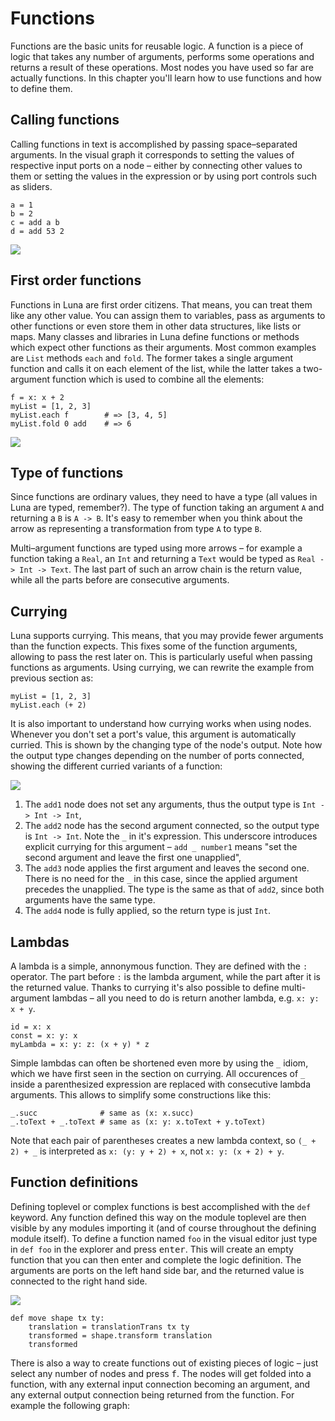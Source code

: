 # Functions

Functions are the basic units for reusable logic. A function is a piece of logic that takes any number of arguments, performs some operations and returns a result of these operations. Most nodes you have used so far are actually functions. In this chapter you'll learn how to use functions and how to define them.

## Calling functions

Calling functions in text is accomplished by passing space–separated arguments. In the visual graph it corresponds to setting the values of respective input ports on a node – either by connecting other values to them or setting the values in the expression or by using port controls such as sliders.

```
a = 1
b = 2
c = add a b
d = add 53 2
```

![](assets/calling_functions.png)

## First order functions

Functions in Luna are first order citizens. That means, you can treat them like any other value. You can assign them to variables, pass as arguments to other functions or even store them in other data structures, like lists or maps. Many classes and libraries in Luna define functions or methods which expect other functions as their arguments. Most common examples are `List` methods `each` and `fold`. The former takes a single argument function and calls it on each element of the list, while the latter takes a two-argument function which is used to combine all the elements:
```
f = x: x + 2
myList = [1, 2, 3]
myList.each f        # => [3, 4, 5]
myList.fold 0 add    # => 6
```
![](assets/first_order_funs.png)

## Type of functions

Since functions are ordinary values, they need to have a type (all values in Luna are typed, remember?). The type of function taking an argument `A` and returning a `B` is `A -> B`. It's easy to remember when you think about the arrow as representing a transformation from type `A` to type `B`.

Multi–argument functions are typed using more arrows – for example a function taking a `Real`, an `Int` and returning a `Text` would be typed as `Real -> Int -> Text`. The last part of such an arrow chain is the return value, while all the parts before are consecutive arguments.

## Currying

Luna supports currying. This means, that you may provide fewer arguments than the function expects. This fixes some of the function arguments, allowing to pass the rest later on. This is particularly useful when passing functions as arguments. Using currying, we can rewrite the example from previous section as:
```
myList = [1, 2, 3]
myList.each (+ 2)
```
It is also important to understand how currying works when using nodes. Whenever you don't set a port's value, this argument is automatically curried. This is shown by the changing type of the node's output. Note how the output type changes depending on the number of ports connected, showing the different curried variants of a function:

![](assets/curried_fun.png)

1. The `add1` node does not set any arguments, thus the output type is `Int -> Int -> Int`,
2. The `add2` node has the second argument connected, so the output type is `Int -> Int`. Note the `_` in it's expression. This underscore introduces explicit currying for this argument – `add _ number1` means "set the second argument and leave the first one unapplied",
3. The `add3` node applies the first argument and leaves the second one. There is no need for the `_` in this case, since the applied argument precedes the unapplied. The type is the same as that of `add2`, since both arguments have the same type.
4. The `add4` node is fully applied, so the return type is just `Int`.

## Lambdas

A lambda is a simple, annonymous function. They are defined with the ``:`` operator. The part before `:` is the lambda argument, while the part after it is the returned value. Thanks to currying it's also possible to define multi-argument lambdas – all you need to do is return another lambda, e.g. `x: y: x + y`.
```
id = x: x
const = x: y: x
myLambda = x: y: z: (x + y) * z
```
Simple lambdas can often be shortened even more by using the `_` idiom, which we have first seen in the section on currying. All occurences of `_` inside a parenthesized expression are replaced with consecutive lambda arguments. This allows to simplify some constructions like this:

```
_.succ              # same as (x: x.succ)
_.toText + _.toText # same as (x: y: x.toText + y.toText)
```

Note that each pair of parentheses creates a new lambda context, so `(_ + 2) + _` is interpreted as `x: (y: y + 2) + x`, not `x: y: (x + 2) + y`.

## Function definitions

Defining toplevel or complex functions is best accomplished with the ``def`` keyword. Any function defined this way on the module toplevel are then visible by any modules importing it (and of course throughout the defining module itself).
To define a function named `foo` in the visual editor just type in `def foo` in the explorer and press <kbd>enter</kbd>. This will create an empty function that you can then enter and complete the logic definition.
The arguments are ports on the left hand side bar, and the returned value is connected to the right hand side.

![](assets/fundef.png)
```
def move shape tx ty:
    translation = translationTrans tx ty
    transformed = shape.transform translation
    transformed
```

There is also a way to create functions out of existing pieces of logic – just select any number of nodes and press <kbd>f</kbd>. The nodes will get folded into a function, with any external input connection becoming an argument, and any external output connection being returned from the function. For example the following graph:

